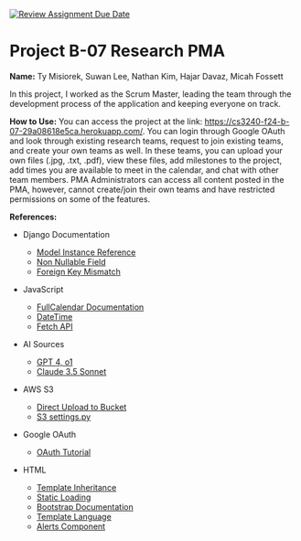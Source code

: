 [![Review Assignment Due Date](https://classroom.github.com/assets/deadline-readme-button-22041afd0340ce965d47ae6ef1cefeee28c7c493a6346c4f15d667ab976d596c.svg)](https://classroom.github.com/a/bknTyRar)
# Project B-07 Research PMA

__Name:__ Ty Misiorek, Suwan Lee, Nathan Kim, Hajar Davaz, Micah Fossett

In this project, I worked as the Scrum Master, leading the team through the development process of the application and keeping everyone on track.

**How to Use:** You can access the project at the link: https://cs3240-f24-b-07-29a08618e5ca.herokuapp.com/. You can login through Google OAuth and look through existing research teams, request to join existing teams, and create your own teams as well. In these teams, you can upload your own files (.jpg, .txt, .pdf), view these files, add milestones to the project, add times you are available to meet in the calendar, and chat with other team members. PMA Administrators can access all content posted in the PMA, however, cannot create/join their own teams and have restricted permissions on some of the features. 

**References:**

- Django Documentation
  - [Model Instance Reference](https://docs.djangoproject.com/en/5.1/ref/models/instances/#customizing-model-loading-and-saving)
  - [Non Nullable Field](https://stackoverflow.com/questions/54855018/how-to-set-default-value-for-new-model-field-in-existing-model-with-data)
  - [Foreign Key Mismatch](https://stackoverflow.com/questions/66547188/foreign-key-mismatch-error-in-django-python)
  
- JavaScript
  - [FullCalendar Documentation](https://fullcalendar.io/docs/initialize-globals)
  - [DateTime](https://developer.mozilla.org/en-US/docs/Web/JavaScript/Reference/Global_Objects/Date)
  - [Fetch API](https://developer.mozilla.org/en-US/docs/Web/API/Fetch_API/Using_Fetch)
 
- AI Sources
  - [GPT 4, o1](https://chat.openai.com/)
  - [Claude 3.5 Sonnet](https://claude.ai/new)

 - AWS S3
   - [Direct Upload to Bucket](https://medium.com/@taylorhughes/simple-secure-direct-to-s3-uploads-from-modern-browsers-f42695e596ba)
   - [S3 settings.py](https://www.horilla.com/blogs/how-to-connect-amazon-s3-bucket-with-django/)

 - Google OAuth
   - [OAuth Tutorial](https://anmol-garg.medium.com/adding-google-oauth-2-0-to-your-django-project-the-easy-way-9df3d87d16fd)

 - HTML
   - [Template Inheritance](https://docs.djangoproject.com/en/5.1/ref/templates/language/#template-inheritance)
   - [Static Loading](https://docs.djangoproject.com/en/5.1/howto/static-files/)
   - [Bootstrap Documentation](https://getbootstrap.com/docs/5.3/getting-started/introduction/)
   - [Template Language](https://docs.djangoproject.com/en/5.1/ref/templates/language/)
   - [Alerts Component](https://getbootstrap.com/docs/5.3/components/alerts/)

